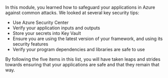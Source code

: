 In this module, you learned how to safeguard your applications in Azure against common attacks. We looked at several key security tips:

- Use Azure Security Center
- Verify your application inputs and outputs
- Store your secrets into Key Vault
- Ensure you are using the latest version of your framework, and using its security features
- Verify your program dependencies and libraries are safe to use

By following the five items in this list, you will have taken leaps and strides towards ensuring that your applications are safe and that they remain that way.